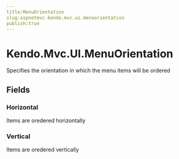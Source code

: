 ```yaml
---
title:MenuOrientation
slug:aspnetmvc-kendo.mvc.ui.menuorientation
publish:true
---
```


# Kendo.Mvc.UI.MenuOrientation

Specifies the orientation in which the menu items will be ordered

## Fields

### Horizontal
Items are oredered horizontally

### Vertical
Items are oredered vertically